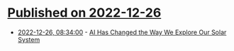 # [Published on 2022-12-26](index.md)

* [2022-12-26, 08:34:00](https://science.slashdot.org/story/22/12/26/034234/ai-has-changed-the-way-we-explore-our-solar-system?utm_source=rss1.0mainlinkanon&utm_medium=feed) - [AI Has Changed the Way We Explore Our Solar System](https://science.slashdot.org/story/22/12/26/034234/ai-has-changed-the-way-we-explore-our-solar-system?utm_source=rss1.0mainlinkanon&utm_medium=feed)
